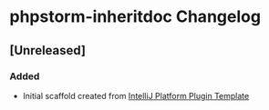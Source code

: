 <!-- Keep a Changelog guide -> https://keepachangelog.com -->

# phpstorm-inheritdoc Changelog

## [Unreleased]
### Added
- Initial scaffold created from [IntelliJ Platform Plugin Template](https://github.com/JetBrains/intellij-platform-plugin-template)
